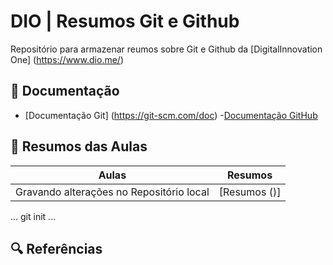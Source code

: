 # DIO | Resumos Git e Github

Repositório para armazenar reumos sobre Git e Github da [DigitalInnovation One] (https://www.dio.me/)

## 📘 Documentação

- [Documentação Git] (https://git-scm.com/doc)
-[Documentação GitHub](https://docs.github.com/)

## 📖 Resumos das Aulas

| Aulas | Resumos |
|-------|---------|
|Gravando alterações no Repositório local | [Resumos ()] |

...
git init
...

## 🔍 Referências
